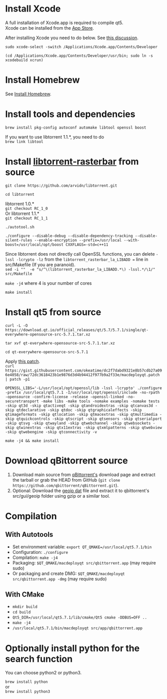 # Install Xcode
A full installation of Xcode.app is required to compile qt5.<br/>
Xcode can be installed from the [App Store](http://www.apple.com/osx/apps/app-store/).<br/>

After installing Xcode you need to do below. See [this discussion](http://stackoverflow.com/questions/33728905/qt-creator-project-error-xcode-not-set-up-properly-you-may-need-to-confirm-t).

`sudo xcode-select -switch /Applications/Xcode.app/Contents/Developer`

`(cd /Applications/Xcode.app/Contents/Developer/usr/bin; sudo ln -s xcodebuild xcrun)`

# Install Homebrew
See [Install Homebrew](http://brew.sh/).

# Install tools and dependencies
`brew install pkg-config autoconf automake libtool openssl boost`

If you want to use libtorrent 1.1.*, you need to do<br/>
`brew link libtool`

# Install [libtorrent-rasterbar](https://github.com/arvidn/libtorrent) from source
`git clone https://github.com/arvidn/libtorrent.git`

`cd libtorrent`

libtorrent 1.0.* <br/>
`git checkout RC_1_0`<br/>
Or libtorrent 1.1.* <br/>
`git checkout RC_1_1`

`./autotool.sh`

`./configure --disable-debug --disable-dependency-tracking --disable-silent-rules --enable-encryption --prefix=/usr/local --with-boost=/usr/local/opt/boost CXXFLAGS=-std=c++11`<br/>

Since libtorrent does not directly call OpenSSL functions, you can delete `-lssl -lcrypto -lz` from the `libtorrent_rasterbar_la_LIBADD =` line in src/Makefile (If you are paranoid).<br/>
`sed -i ""  -e "s/^\(libtorrent_rasterbar_la_LIBADD.*\) -lssl.*/\1/" src/Makefile`

`make -j4` where 4 is your number of cores

`make install`

# Install qt5 from source
`curl -L -O https://download.qt.io/official_releases/qt/5.7/5.7.1/single/qt-everywhere-opensource-src-5.7.1.tar.xz`

`tar xvf qt-everywhere-opensource-src-5.7.1.tar.xz`

`cd qt-everywhere-opensource-src-5.7.1`

Apply [this patch](https://github.com/Homebrew/homebrew-core/issues/3219#issuecomment-235820697).<br/>
`curl https://gist.githubusercontent.com/okeatime/dc2f7dabd9321e8b57cdb27a096e4058/raw/72dc3618423b1e9876d3d4b94412f977b9a2f33e/macdeployqt.patch | patch -p1`

`OPENSSL_LIBS='-L/usr/local/opt/openssl/lib -lssl -lcrypto' ./configure -prefix /usr/local/qt5.7.1 -I/usr/local/opt/openssl/include -no-rpath -opensource -confirm-license -release -openssl-linked -no-securetransport -make libs -make tools -nomake examples -nomake tests -skip qt3d -skip qtactiveqt -skip qtandroidextras -skip qtcanvas3d -skip qtdeclarative -skip qtdoc -skip qtgraphicaleffects -skip qtimageformats -skip qtlocation -skip qtmacextras -skip qtmultimedia -skip qtquickcontrols -skip qtscript -skip qtsensors -skip qtserialport -skip qtsvg -skip qtwayland -skip qtwebchannel -skip qtwebsockets -skip qtwinextras -skip qtx11extras -skip qtxmlpatterns -skip qtwebview -skip qtwebengine -skip qtconnectivity -v`

`make -j4 && make install`

# Download qBittorrent source
 
 1. Download main source from [qBittorrent's](http://www.qbittorrent.org/download.php) download page and extract the tarball or grab the HEAD from GitHub (`git clone https://github.com/qbittorrent/qBittorrent.git`).
 2. Optional: Download the [geoip dat](http://geolite.maxmind.com/download/geoip/database/GeoLiteCountry/GeoIP.dat.gz) file and extract it to qbittorrent's src/gui/geoip folder using gzip or a similar tool.

# Compilation
## With Autotools
* Set environment variable: `export QT_QMAKE=/usr/local/qt5.7.1/bin`
* Configuration: `./configure`
* Compilation: `make -j4`
* Packaging: `$QT_QMAKE/macdeployqt src/qbittorrent.app` (may require sudo)
* Or packaging and create DMG: `$QT_QMAKE/macdeployqt src/qbittorrent.app -dmg` (may require sudo)

## With CMake
* `mkdir build`
* `cd build`
* `Qt5_DIR=/usr/local/qt5.7.1/lib/cmake/Qt5 cmake -DDBUS=OFF ..`
* `make -j4`
* `/usr/local/qt5.7.1/bin/macdeployqt src/app/qbittorrent.app`

# Optionally install python for the search function
You can choose python2 or python3.

`brew install python`<br/>
or<br/>
`brew install python3`